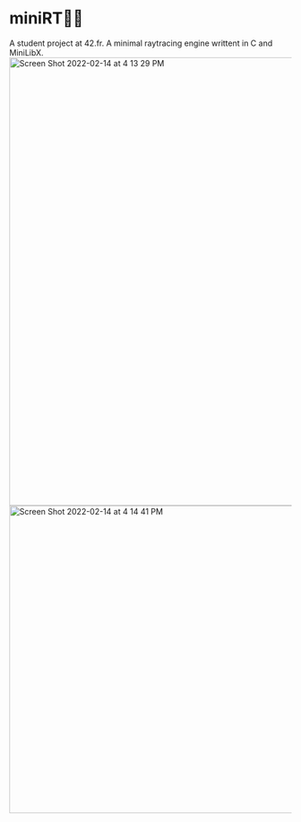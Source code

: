 # miniRT🌠🔦
A student project at 42.fr. A minimal raytracing engine writtent in C and MiniLibX.
  <img width="800" alt="Screen Shot 2022-02-14 at 4 13 29 PM" src="https://user-images.githubusercontent.com/78385823/153871522-ad4062bd-fc92-4b81-9b08-5cb6b3fed2ec.png">
    <img width="549" alt="Screen Shot 2022-02-14 at 4 14 41 PM" src="https://user-images.githubusercontent.com/78385823/153871540-3e075c45-e892-4a31-a164-ddaadbf9cc23.png">

